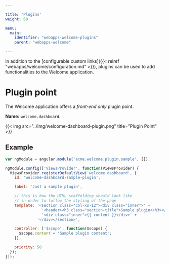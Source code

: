 ```yaml
---

title: 'Plugins'
weight: 60

menu:
  main:
    identifier: "webapps-welcome-plugins"
    parent: "webapps-welcome"

---
```


In addition to the [configurable custom links]({{< relref "webapps/welcome/configuration.md" >}}), plugins can be used to add functionalities to the Welcome application.


# Plugin point

The Welcome application offers a _front-end only_ plugin point.

**Name:** `welcome.dashboard`.

{{< img src="../img/welcome-dashboard-plugin.png" title="Plugin Point" >}}


## Example

```javascript
var ngModule = angular.module('acme.welcome.plugin.sample', []);

ngModule.config(['ViewsProvider', function(ViewsProvider) {
  ViewsProvider.registerDefaultView('welcome.dashboard', {
    id: 'welcome-dashboard-sample-plugin',

    label: 'Just a sample plugin',

    // this is how the HTML scaffolding should look like
    // in order to follow the styling of the page
    template: '<section class="col-xs-12"><div class="inner">' +
                '<header><h3 class="section-title">Sample plugin</h3></header>' +
                '<div class="inner">{{ content }}</div>' +
              '</div></section>',

    controller: ['$scope', function($scope) {
      $scope.content = 'Sample plugin content';
    }],

    priority: 50
  });
}]);
```